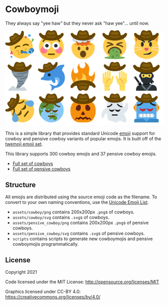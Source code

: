 # Cowboymoji
They always say "yee haw" but they never ask "haw yee"... until now.

![sample](sample.png "sample")

This is a simple library that provides standard Unicode [emoji](https://en.wikipedia.org/wiki/Emoji) support for cowboy and pensive cowboy variants of popular emojis. It is built off of the [twemoji emoji set](https://github.com/twitter/twemoji).

This library supports 300 cowboy emojis and 37 pensive cowboy emojis.

- [Full set of cowboys](scripts/cowboy_full_set.png)
- [Full set of pensive cowboys](scripts/pensive_cowboy_full_set.png)

## Structure

All emojis are distributed using the source emoji code as the filename. To convert to your own naming conventions, use the [Unicode Emoji List](https://unicode.org/emoji/charts/full-emoji-list.html).

- `assets/cowboy/png` contains 200x200px `.png`s of cowboys.
- `assets/cowboy/svg` contains `.svg`s of cowboys.
- `assets/pensive_cowboy/png` contains 200x200px `.png`s of pensive cowboys.
- `assets/pensive_cowboy/svg` contains `.svg`s of pensive cowboys.
- `scripts` contains scripts to generate new cowboymojis and pensive cowboymojis programmatically.

## License

Copyright 2021

Code licensed under the MIT License: <http://opensource.org/licenses/MIT>

Graphics licensed under CC-BY 4.0: <https://creativecommons.org/licenses/by/4.0/>
